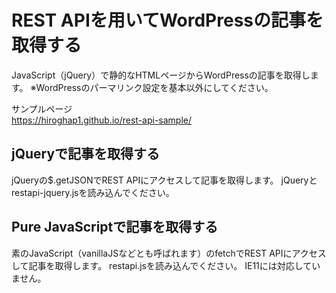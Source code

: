 # REST APIを用いてWordPressの記事を取得する
JavaScript（jQuery）で静的なHTMLページからWordPressの記事を取得します。
※WordPressのパーマリンク設定を基本以外にしてください。

サンプルページ  
https://hiroghap1.github.io/rest-api-sample/

## jQueryで記事を取得する
jQueryの$.getJSONでREST APIにアクセスして記事を取得します。
jQueryとrestapi-jquery.jsを読み込んでください。

## Pure JavaScriptで記事を取得する
素のJavaScript（vanillaJSなどとも呼ばれます）のfetchでREST APIにアクセスして記事を取得します。
restapi.jsを読み込んでください。
IE11には対応していません。